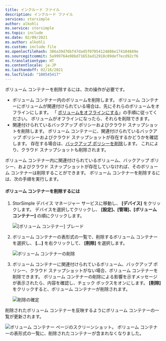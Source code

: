 ```yaml
---
title: インクルード ファイル
description: インクルード ファイル
services: storsimple
author: alkohli
ms.service: storsimple
ms.topic: include
ms.date: 02/09/2021
ms.author: alkohli
ms.custom: include file
ms.openlocfilehash: 386a39d76bf47da45f07054124886e174104849e
ms.sourcegitcommit: 5a999764e98bd71653ad12918c09def7ecd92cf6
ms.translationtype: HT
ms.contentlocale: ja-JP
ms.lasthandoff: 02/16/2021
ms.locfileid: "100545417"
---
```

ボリューム コンテナーを削除するには、次の操作が必要です。
 - ボリューム コンテナー内のボリュームを削除します。 ボリューム コンテナーにボリュームが関連付けられている場合は、先にそれらのボリュームをオフラインにします。 「 [ボリュームをオフラインにする](../articles/storsimple/storsimple-8000-manage-volumes-u2.md#take-a-volume-offline)」の手順に従ってください。 ボリュームがオフラインになったら、それらを削除できます。 
 - 関連付けられているバックアップ ポリシーおよびクラウド スナップショットを削除します。 ボリューム コンテナーに、関連付けられているバックアップ ポリシーおよびクラウド スナップショットが存在するかどうかを確認します。 存在する場合は、[バックアップ ポリシーを削除](../articles/storsimple/storsimple-8000-manage-backup-policies-u2.md#delete-a-backup-policy)します。 これにより、クラウド スナップショットも削除されます。 
 
ボリューム コンテナー内に関連付けられているボリューム、バックアップ ポリシー、およびクラウド スナップショットが存在していなければ、そのボリューム コンテナーは削除することができます。 ボリューム コンテナーを削除するには、次の手順を実行します。

#### <a name="to-delete-a-volume-container"></a>ボリューム コンテナーを削除するには

1. StorSimple デバイス マネージャー サービスに移動し、 **[デバイス]** をクリックします。 デバイスを選択してクリックし、 **[設定]、[管理]、[ボリューム コンテナー]** の順にクリックします。

    ![[ボリューム コンテナー] ブレード](./media/storsimple-8000-delete-volume-container/create-volume-container.png)

2. ボリューム コンテナーの表形式の一覧で、削除するボリューム コンテナーを選択し、 **[...]** を右クリックして、 **[削除]** を選択します。

    ![ボリューム コンテナーの削除](./media/storsimple-8000-delete-volume-container/delete-volume-container-01.png)

3. ボリューム コンテナーに関連付けられているボリューム、バックアップ ポリシー、クラウド スナップショットがない場合、ボリューム コンテナーを削除できます。 ボリューム コンテナーの削除による影響を示すメッセージが表示されたら、内容を確認し、チェック ボックスをオンにします。 **[削除]** をクリックすると、ボリューム コンテナーが削除されます。

    ![削除の確定](./media/storsimple-8000-delete-volume-container/delete-volume-container-02.png)

削除されたボリューム コンテナーを反映するようにボリューム コンテナーの一覧が更新されます。

![ボリューム コンテナー ページのスクリーンショット。 ボリューム コンテナーの表形式の一覧に、削除されたコンテナーが含まれなくなりました。](./media/storsimple-8000-delete-volume-container/delete-volume-container-05.png)
